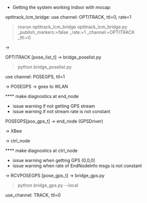 - Getting the system working indoor with mocap:


optitrack_lcm_bridge:
use channel: OPTITRACK, ttl=0, rate=1


> rosrun optitrack_lcm_bridge optitrack_lcm_bridge.py \
_publish_markers:=false _rate:=1 _channel:=OPTITRACK \
_ttl:=0

->

OPTITRACK [pose_list_t] -> bridge_poselist.py

> python bridge_poselist.py

use channel: POSEGPS, ttl=1

->
POSEGPS -> goes to WLAN


**** make diagnostics at end_node
- issue warning if not getting GPS stream
- issue warning if not stream rate is not constant

POSEGPS[pos_gps_t] -> end_node (GPSDriver)

-> XBee

-> ctrl_node

**** make diagnostics at ctrl_node
- issue warning when getting GPS (0,0,0)
- issue warning when rate of EndNodeInfo msgs is not constant

-> RCVPOSEGPS [pose_gps_t] -> bridge_gps.py

> python bridge_gps.py --local

use_channel: TRACK, ttl=0






